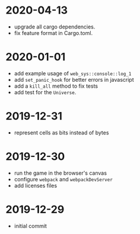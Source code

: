 # 2020-04-13

- upgrade all cargo dependencies.
- fix feature format in Cargo.toml.

# 2020-01-01

- add example usage of `web_sys::console::log_1`
- add `set_panic_hook` for better errors in javascript
- add a `kill_all` method to fix tests
- add test for the `Universe`.

# 2019-12-31

- represent cells as bits instead of bytes

# 2019-12-30

- run the game in the browser's canvas
- configure `webpack` and `webpackDevServer`
- add licenses files

# 2019-12-29

- initial commit
